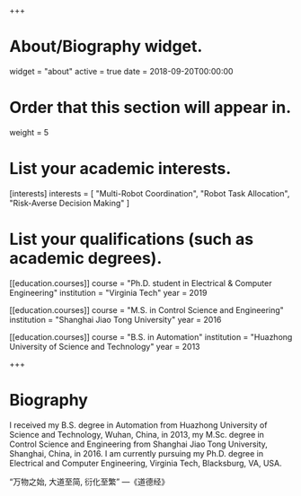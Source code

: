 +++
# About/Biography widget.
widget = "about"
active = true
date = 2018-09-20T00:00:00

# Order that this section will appear in.
weight = 5

# List your academic interests.
[interests]
  interests = [
    "Multi-Robot Coordination",
    "Robot Task Allocation",
    "Risk-Averse Decision Making"
  ]

# List your qualifications (such as academic degrees).
[[education.courses]]
  course = "Ph.D. student in Electrical & Computer Engineering"
  institution = "Virginia Tech"
  year = 2019

[[education.courses]]
  course = "M.S. in Control Science and Engineering"
  institution = "Shanghai Jiao Tong University"
  year = 2016

[[education.courses]]
  course = "B.S. in Automation"
  institution = "Huazhong University of Science and Technology"
  year = 2013
 
+++

# Biography

I received my B.S. degree in Automation from Huazhong University of Science and Technology, Wuhan, China, in 2013, my M.Sc. degree in Control Science and Engineering from Shanghai Jiao Tong University, Shanghai, China, in 2016. I am currently pursuing my Ph.D. degree in Electrical and Computer Engineering, Virginia Tech, Blacksburg, VA, USA. 

“万物之始, 大道至简, 衍化至繁”  —《道德经》
